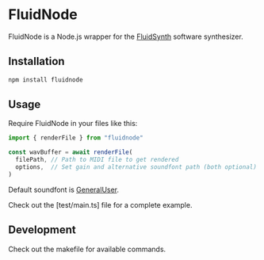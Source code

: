 # FluidNode

FluidNode is a Node.js wrapper for the
[FluidSynth](http://fluidsynth.org) software synthesizer.


## Installation

```sh
npm install fluidnode
```


## Usage

Require FluidNode in your files like this:

```ts
import { renderFile } from "fluidnode"

const wavBuffer = await renderFile(
  filePath, // Path to MIDI file to get rendered
  options,  // Set gain and alternative soundfont path (both optional)
)
```

Default soundfont is [GeneralUser](https://github.com/adius/GeneralUser).

Check out the [test/main.ts] file for a complete example.


## Development

Check out the makefile for available commands.

